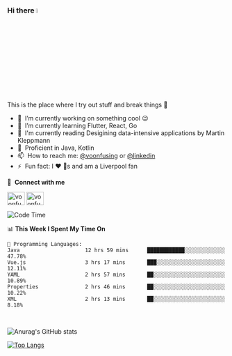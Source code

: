 ### Hi there <img src="https://media.giphy.com/media/hvRJCLFzcasrR4ia7z/giphy.gif" width="5%">
This is the place where I try out stuff and break things :rofl:

- 🔭 &nbsp;I’m currently working on something cool :wink:
- 🌱 &nbsp;I’m currently learning Flutter, React, Go
- 🔖 &nbsp;I'm currently reading Desigining data-intensive applications by Martin Kleppmann
- 🐣 &nbsp;Proficient in Java, Kotlin
- 📫 &nbsp;How to reach me: [@voonfusing](https://twitter.com/voonfusing) or [@linkedin](https://www.linkedin.com/in/voonfusing/)
- ⚡ &nbsp;Fun fact: I :heart: :dog:s and am a Liverpool fan

🔗 &nbsp;**Connect with me**
<p align="left">
<a href="https://twitter.com/voonfusing" target="blank"><img align="center" src="https://raw.githubusercontent.com/rahuldkjain/github-profile-readme-generator/master/src/images/icons/Social/twitter.svg" alt="voonfusing" height="30" width="40" /></a>
<a href="https://www.linkedin.com/in/voonfusing/" target="blank"><img align="center" src="https://raw.githubusercontent.com/rahuldkjain/github-profile-readme-generator/master/src/images/icons/Social/linked-in-alt.svg" alt="voonfusing" height="30" width="40" /></a>

<!--START_SECTION:waka-->
![Code Time](http://img.shields.io/badge/Code%20Time-27%20hrs%2011%20mins-blue)

📊 **This Week I Spent My Time On** 

```text
💬 Programming Languages: 
Java                     12 hrs 59 mins      ████████████░░░░░░░░░░░░░   47.78% 
Vue.js                   3 hrs 17 mins       ███░░░░░░░░░░░░░░░░░░░░░░   12.11% 
YAML                     2 hrs 57 mins       ██░░░░░░░░░░░░░░░░░░░░░░░   10.89% 
Properties               2 hrs 46 mins       ██░░░░░░░░░░░░░░░░░░░░░░░   10.22% 
XML                      2 hrs 13 mins       ██░░░░░░░░░░░░░░░░░░░░░░░   8.18%

```


<!--END_SECTION:waka-->
<br>

<!-- 📊 &nbsp;**Stats**
<p align="left"> -->
![Anurag's GitHub stats](https://github-readme-stats.vercel.app/api?username=jollyboss123&count_private=true&v=2)

[![Top Langs](https://github-readme-stats.vercel.app/api/top-langs/?username=jollyboss123&layout=compact)](https://github.com/anuraghazra/github-readme-stats)
